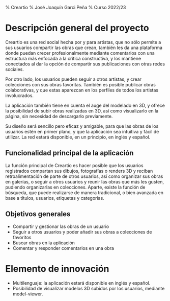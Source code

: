 % Creartio
% José Joaquín Garci Peña
% Curso 2022/23

# Descripción general del proyecto

Creartio es una red social hecha por y para artistas, que no sólo permite a sus usuarios compartir las obras que crean, también les da una plataforma donde puedan crecer profesionalmente mediante comentarios con una estructura más enfocada a la crítica constructiva, y los mantiene conectados al dar la opción de compartir sus publicaciones con otras redes sociales.

Por otro lado, los usuarios pueden seguir a otros artistas, y crear colecciones con sus obras favoritas. También es posible publicar obras colaborativas, y que estas aparezcan en los perfiles de todos los artistas involucrados.

La aplicación también tiene en cuenta el auge del modelado en 3D, y ofrece la posibilidad de subir obras realizadas en 3D, así como visualizarlo en la página, sin necesidad de descargarlo previamente.

Su diseño será sencillo pero eficaz y amigable, para que las obras de los usuarios estén en primer plano, y que la aplicación sea intuitiva y fácil de utilizar. La red estará disponible, en un principio, en inglés y español.

## Funcionalidad principal de la aplicación

La función principal de Creartio es hacer posible que los usuarios registrados compartan sus dibujos, fotografías o renders 3D y reciban retroalimentación de parte de otros usuarios, así como organizar sus obras en galerías, o seguir a otros usuarios y reunir las obras que más les gusten, pudiendo organizarlas en colecciones. Aparte, existe la función de búsqueda, que puede realizarse de manera tradicional, o bien avanzada en base a títulos, usuarios, etiquetas y categorías.

## Objetivos generales

* Compartir y gestionar las obras de un usuario
* Seguir a otros usuarios y poder añadir sus obras a colecciones de favoritos
* Buscar obras en la aplicación
* Comentar y responder comentarios en una obra

# Elemento de innovación

* Multilenguaje: la aplicación estará disponible en inglés y español.
* Posibilidad de visualizar modelos 3D subidos por los usuarios, mediante model-viewer.
